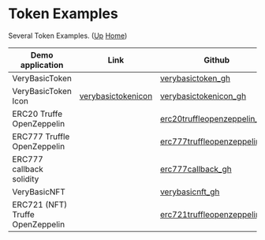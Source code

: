 # Token Examples

Several Token Examples. ([Up](..) [Home](..\..))

| Demo application                 | Link                       | Github
| ---------                        |-----                       | -----
| VeryBasicToken                   |                            | [verybasictoken_gh]
| VeryBasicToken Icon              | [verybasictokenicon]       | [verybasictokenicon_gh]
| ERC20 Truffe OpenZeppelin        |                            | [erc20truffleopenzeppelin_gh]
| ERC777 Truffle OpenZeppelin      |                            | [erc777truffleopenzeppelin_gh]
| ERC777 callback solidity         |                            | [erc777callback_gh]
| VeryBasicNFT                     |                            | [verybasicnft_gh]
| ERC721 (NFT) Truffe OpenZeppelin |                            | [erc721truffleopenzeppelin_gh]



[verybasictoken_gh]:            https://github.com/web3examples/ethereum/blob/master/token_examples/VeryBasicToken.sol
[verybasicnft_gh]:              https://github.com/web3examples/ethereum/blob/master/token_examples/VeryBasicNFT.sol  
[verybasictokenicon_gh]:        https://github.com/web3examples/ethereum/blob/master/token_examples/VeryBasicTokenIcon.html
[erc20truffleopenzeppelin_gh]:  https://github.com/web3examples/ethereum/tree/master/token_examples/ERC20TruffleOpenZeppelin
[erc721truffleopenzeppelin_gh]: https://github.com/web3examples/ethereum/tree/master/token_examples/ERC721TruffleOpenZeppelin
[erc777truffleopenzeppelin_gh]: https://github.com/web3examples/ethereum/tree/master/token_examples/ERC777TruffleOpenZeppelin
[erc777callback_gh]:            https://github.com/web3examples/ethereum/tree/master/token_examples/ERC777Callback.sol

[verybasictokenicon]:           https://web3examples.com/ethereum/token_examples/VeryBasicTokenIcon.html

